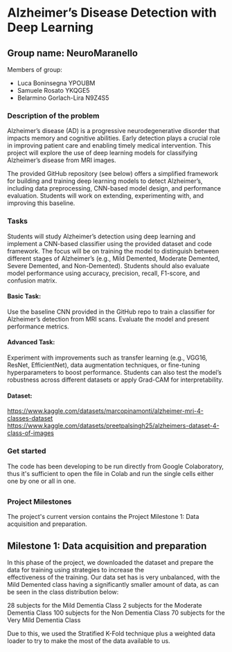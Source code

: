 # Alzheimer’s Disease Detection with Deep Learning

## Group name: NeuroMaranello
Members of group:
- Luca Boninsegna YPOUBM
- Samuele Rosato YKQGE5
- Belarmino Gorlach-Lira N9Z4S5

### Description of the problem
Alzheimer’s disease (AD) is a progressive neurodegenerative disorder that impacts memory and cognitive abilities. Early detection plays a crucial role in improving patient care and enabling timely medical intervention. This project will explore the use of deep learning models for classifying Alzheimer’s disease from MRI images.

The provided GitHub repository (see below) offers a simplified framework for building and training deep learning models to detect Alzheimer’s, including data preprocessing, CNN-based model design, and performance evaluation. Students will work on extending, experimenting with, and improving this baseline.

### Tasks
Students will study Alzheimer’s detection using deep learning and implement a CNN-based classifier using the provided dataset and code framework. The focus will be on training the model to distinguish between different stages of Alzheimer’s (e.g., Mild Demented, Moderate Demented, Severe Demented, and Non-Demented). Students should also evaluate model performance using accuracy, precision, recall, F1-score, and confusion matrix.

#### Basic Task:
Use the baseline CNN provided in the GitHub repo to train a classifier for Alzheimer’s detection from MRI scans. Evaluate the model and present performance metrics.

#### Advanced Task:
Experiment with improvements such as transfer learning (e.g., VGG16, ResNet, EfficientNet), data augmentation techniques, or fine-tuning hyperparameters to boost performance. Students can also test the model’s robustness across different datasets or apply Grad-CAM for interpretability.

#### Dataset:
https://www.kaggle.com/datasets/marcopinamonti/alzheimer-mri-4-classes-dataset
https://www.kaggle.com/datasets/preetpalsingh25/alzheimers-dataset-4-class-of-images

### Get started
The code has been developing to be run directly from Google Colaboratory, thus it's sufficient to open the file in Colab and run the single cells either one by one or all in one.

##
### Project Milestones
The project's current version contains the Project Milestone 1: Data acquisition and preparation. 

## Milestone 1: Data acquisition and preparation
In this phase of the project, we downloaded the dataset and prepare the data for training using strategies to increase the effectiveness of the training. Our data set has is very unbalanced, with the Mild Demented class having a significantly smaller amount of data, as can be seen in the class distribution below:

28 subjects for the Mild Dementia Class
2 subjects for the Moderate Dementia Class
100 subjects for the Non Dementia Class
70 subjects for the Very Mild Dementia Class

Due to this, we used the Stratified K-Fold technique plus a weighted data loader to try to make the most of the data available to us.
